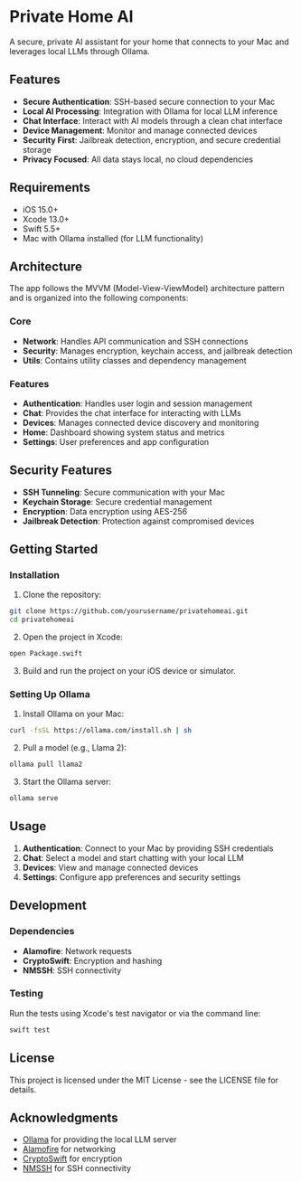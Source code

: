 # Private Home AI

A secure, private AI assistant for your home that connects to your Mac and leverages local LLMs through Ollama.

## Features

- **Secure Authentication**: SSH-based secure connection to your Mac
- **Local AI Processing**: Integration with Ollama for local LLM inference
- **Chat Interface**: Interact with AI models through a clean chat interface
- **Device Management**: Monitor and manage connected devices
- **Security First**: Jailbreak detection, encryption, and secure credential storage
- **Privacy Focused**: All data stays local, no cloud dependencies

## Requirements

- iOS 15.0+
- Xcode 13.0+
- Swift 5.5+
- Mac with Ollama installed (for LLM functionality)

## Architecture

The app follows the MVVM (Model-View-ViewModel) architecture pattern and is organized into the following components:

### Core

- **Network**: Handles API communication and SSH connections
- **Security**: Manages encryption, keychain access, and jailbreak detection
- **Utils**: Contains utility classes and dependency management

### Features

- **Authentication**: Handles user login and session management
- **Chat**: Provides the chat interface for interacting with LLMs
- **Devices**: Manages connected device discovery and monitoring
- **Home**: Dashboard showing system status and metrics
- **Settings**: User preferences and app configuration

## Security Features

- **SSH Tunneling**: Secure communication with your Mac
- **Keychain Storage**: Secure credential management
- **Encryption**: Data encryption using AES-256
- **Jailbreak Detection**: Protection against compromised devices

## Getting Started

### Installation

1. Clone the repository:
```bash
git clone https://github.com/yourusername/privatehomeai.git
cd privatehomeai
```

2. Open the project in Xcode:
```bash
open Package.swift
```

3. Build and run the project on your iOS device or simulator.

### Setting Up Ollama

1. Install Ollama on your Mac:
```bash
curl -fsSL https://ollama.com/install.sh | sh
```

2. Pull a model (e.g., Llama 2):
```bash
ollama pull llama2
```

3. Start the Ollama server:
```bash
ollama serve
```

## Usage

1. **Authentication**: Connect to your Mac by providing SSH credentials
2. **Chat**: Select a model and start chatting with your local LLM
3. **Devices**: View and manage connected devices
4. **Settings**: Configure app preferences and security settings

## Development

### Dependencies

- **Alamofire**: Network requests
- **CryptoSwift**: Encryption and hashing
- **NMSSH**: SSH connectivity

### Testing

Run the tests using Xcode's test navigator or via the command line:

```bash
swift test
```

## License

This project is licensed under the MIT License - see the LICENSE file for details.

## Acknowledgments

- [Ollama](https://ollama.com) for providing the local LLM server
- [Alamofire](https://github.com/Alamofire/Alamofire) for networking
- [CryptoSwift](https://github.com/krzyzanowskim/CryptoSwift) for encryption
- [NMSSH](https://github.com/NMSSH/NMSSH) for SSH connectivity 